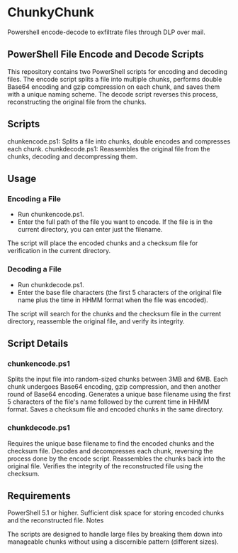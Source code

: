 # ChunkyChunk
Powershell encode-decode to exfiltrate files through DLP over mail.

## PowerShell File Encode and Decode Scripts

This repository contains two PowerShell scripts for encoding and decoding files. The encode script splits a file into multiple chunks, performs double Base64 encoding and gzip compression on each chunk, and saves them with a unique naming scheme. The decode script reverses this process, reconstructing the original file from the chunks.

## Scripts

chunkencode.ps1: Splits a file into chunks, double encodes and compresses each chunk.
chunkdecode.ps1: Reassembles the original file from the chunks, decoding and decompressing them.

## Usage

### Encoding a File
- Run chunkencode.ps1.
- Enter the full path of the file you want to encode. If the file is in the current directory, you can enter just the filename.

The script will place the encoded chunks and a checksum file for verification in the current directory.

### Decoding a File
- Run chunkdecode.ps1.
- Enter the base file characters (the first 5 characters of the original file name plus the time in HHMM format when the file was encoded).

The script will search for the chunks and the checksum file in the current directory, reassemble the original file, and verify its integrity.

## Script Details

### chunkencode.ps1
Splits the input file into random-sized chunks between 3MB and 6MB.
Each chunk undergoes Base64 encoding, gzip compression, and then another round of Base64 encoding.
Generates a unique base filename using the first 5 characters of the file's name followed by the current time in HHMM format.
Saves a checksum file and encoded chunks in the same directory.

### chunkdecode.ps1
Requires the unique base filename to find the encoded chunks and the checksum file.
Decodes and decompresses each chunk, reversing the process done by the encode script.
Reassembles the chunks back into the original file.
Verifies the integrity of the reconstructed file using the checksum.

## Requirements

PowerShell 5.1 or higher.
Sufficient disk space for storing encoded chunks and the reconstructed file.
Notes

The scripts are designed to handle large files by breaking them down into manageable chunks without using a discernible pattern (different sizes).